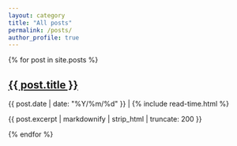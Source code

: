 ```yaml
---
layout: category
title: "All posts"
permalink: /posts/
author_profile: true
---
```


<div class="list__item">
{% for post in site.posts %}
  <article class="archive__item" itemscope itemtype="https://schema.org/CreativeWork">
    <h2 class="archive__item-title" itemprop="headline"><a href="{{ post.url | relative_url }}" rel="permalink" >  {{ post.title }} </a> </h2>
    <p class="page__meta">
      <i class="fas fa-calendar-alt" aria-hidden="true"></i> {{ post.date | date: "%Y/%m/%d" }} |
      <i class="far fa-clock" aria-hidden="true"></i>
      {% include read-time.html %}
    </p>
    <p class="archive__item-excerpt" itemprop="description">
      {{ post.excerpt | markdownify | strip_html | truncate: 200 }}
    </p>
  </article>
{% endfor %}
</div>